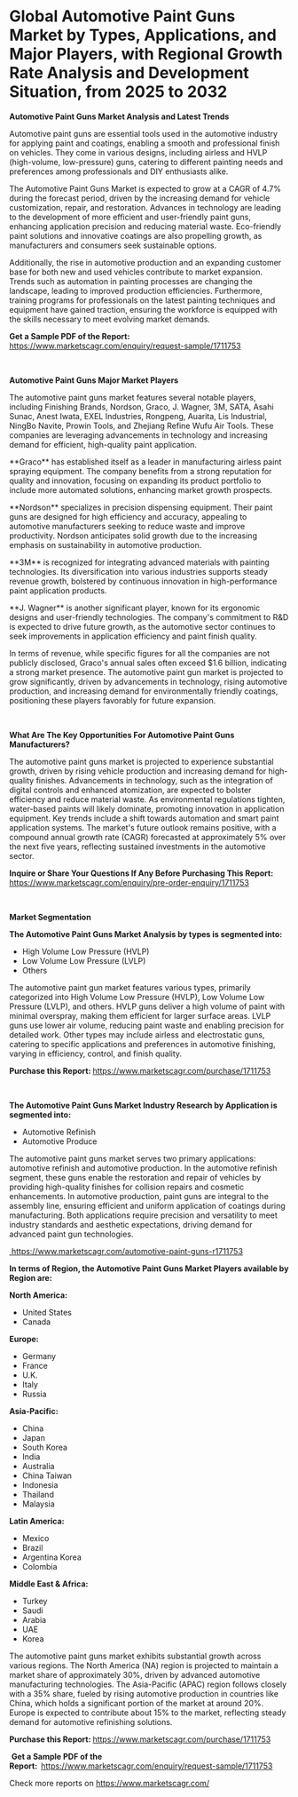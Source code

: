 <p><h1>Global Automotive Paint Guns Market by Types, Applications, and Major Players, with Regional Growth Rate Analysis and Development Situation, from 2025 to 2032</h1></p><p><strong>Automotive Paint Guns Market Analysis and Latest Trends</strong></p>
<p><p>Automotive paint guns are essential tools used in the automotive industry for applying paint and coatings, enabling a smooth and professional finish on vehicles. They come in various designs, including airless and HVLP (high-volume, low-pressure) guns, catering to different painting needs and preferences among professionals and DIY enthusiasts alike.</p><p>The Automotive Paint Guns Market is expected to grow at a CAGR of 4.7% during the forecast period, driven by the increasing demand for vehicle customization, repair, and restoration. Advances in technology are leading to the development of more efficient and user-friendly paint guns, enhancing application precision and reducing material waste. Eco-friendly paint solutions and innovative coatings are also propelling growth, as manufacturers and consumers seek sustainable options.</p><p>Additionally, the rise in automotive production and an expanding customer base for both new and used vehicles contribute to market expansion. Trends such as automation in painting processes are changing the landscape, leading to improved production efficiencies. Furthermore, training programs for professionals on the latest painting techniques and equipment have gained traction, ensuring the workforce is equipped with the skills necessary to meet evolving market demands.</p></p>
<p><strong>Get a Sample PDF of the Report:&nbsp;</strong> <a href="https://www.marketscagr.com/enquiry/request-sample/1711753?utm_campaign=3266&utm_medium=2&utm_source=Github&utm_content=ia&utm_term=27032025&utm_id=automotive-paint-guns">https://www.marketscagr.com/enquiry/request-sample/1711753</a></p>
<p>&nbsp;</p>
<p><strong>Automotive Paint Guns Major Market Players</strong></p>
<p><p>The automotive paint guns market features several notable players, including Finishing Brands, Nordson, Graco, J. Wagner, 3M, SATA, Asahi Sunac, Anest Iwata, EXEL Industries, Rongpeng, Auarita, Lis Industrial, NingBo Navite, Prowin Tools, and Zhejiang Refine Wufu Air Tools. These companies are leveraging advancements in technology and increasing demand for efficient, high-quality paint application.</p><p>**Graco** has established itself as a leader in manufacturing airless paint spraying equipment. The company benefits from a strong reputation for quality and innovation, focusing on expanding its product portfolio to include more automated solutions, enhancing market growth prospects.</p><p>**Nordson** specializes in precision dispensing equipment. Their paint guns are designed for high efficiency and accuracy, appealing to automotive manufacturers seeking to reduce waste and improve productivity. Nordson anticipates solid growth due to the increasing emphasis on sustainability in automotive production.</p><p>**3M** is recognized for integrating advanced materials with painting technologies. Its diversification into various industries supports steady revenue growth, bolstered by continuous innovation in high-performance paint application products.</p><p>**J. Wagner** is another significant player, known for its ergonomic designs and user-friendly technologies. The company's commitment to R&D is expected to drive future growth, as the automotive sector continues to seek improvements in application efficiency and paint finish quality.</p><p>In terms of revenue, while specific figures for all the companies are not publicly disclosed, Graco's annual sales often exceed $1.6 billion, indicating a strong market presence. The automotive paint gun market is projected to grow significantly, driven by advancements in technology, rising automotive production, and increasing demand for environmentally friendly coatings, positioning these players favorably for future expansion.</p></p>
<p>&nbsp;</p>
<p><strong>What Are The Key Opportunities For Automotive Paint Guns Manufacturers?</strong></p>
<p><p>The automotive paint guns market is projected to experience substantial growth, driven by rising vehicle production and increasing demand for high-quality finishes. Advancements in technology, such as the integration of digital controls and enhanced atomization, are expected to bolster efficiency and reduce material waste. As environmental regulations tighten, water-based paints will likely dominate, promoting innovation in application equipment. Key trends include a shift towards automation and smart paint application systems. The market's future outlook remains positive, with a compound annual growth rate (CAGR) forecasted at approximately 5% over the next five years, reflecting sustained investments in the automotive sector.</p></p>
<p><strong>Inquire or Share Your Questions If Any Before Purchasing This Report:</strong> <a href="https://www.marketscagr.com/enquiry/pre-order-enquiry/1711753?utm_campaign=3266&utm_medium=2&utm_source=Github&utm_content=ia&utm_term=27032025&utm_id=automotive-paint-guns">https://www.marketscagr.com/enquiry/pre-order-enquiry/1711753</a></p>
<p>&nbsp;</p>
<p><strong>Market Segmentation</strong></p>
<p><strong>The Automotive Paint Guns Market Analysis by types is segmented into:</strong></p>
<p><ul><li>High Volume Low Pressure (HVLP)</li><li>Low Volume Low Pressure (LVLP)</li><li>Others</li></ul></p>
<p><p>The automotive paint gun market features various types, primarily categorized into High Volume Low Pressure (HVLP), Low Volume Low Pressure (LVLP), and others. HVLP guns deliver a high volume of paint with minimal overspray, making them efficient for larger surface areas. LVLP guns use lower air volume, reducing paint waste and enabling precision for detailed work. Other types may include airless and electrostatic guns, catering to specific applications and preferences in automotive finishing, varying in efficiency, control, and finish quality.</p></p>
<p><strong>Purchase this Report:&nbsp;</strong><a href="https://www.marketscagr.com/purchase/1711753?utm_campaign=3266&utm_medium=2&utm_source=Github&utm_content=ia&utm_term=27032025&utm_id=automotive-paint-guns">https://www.marketscagr.com/purchase/1711753</a></p>
<p>&nbsp;</p>
<p><strong>The Automotive Paint Guns Market Industry Research by Application is segmented into:</strong></p>
<p><ul><li>Automotive Refinish</li><li>Automotive Produce</li></ul></p>
<p><p>The automotive paint guns market serves two primary applications: automotive refinish and automotive production. In the automotive refinish segment, these guns enable the restoration and repair of vehicles by providing high-quality finishes for collision repairs and cosmetic enhancements. In automotive production, paint guns are integral to the assembly line, ensuring efficient and uniform application of coatings during manufacturing. Both applications require precision and versatility to meet industry standards and aesthetic expectations, driving demand for advanced paint gun technologies.</p></p>
<p><a href="https://www.marketscagr.com/automotive-paint-guns-r1711753?utm_campaign=3266&utm_medium=2&utm_source=Github&utm_content=ia&utm_term=27032025&utm_id=automotive-paint-guns">&nbsp;https://www.marketscagr.com/automotive-paint-guns-r1711753</a></p>
<p><strong>In terms of Region, the Automotive Paint Guns Market Players available by Region are:</strong></p>
<p>
    <p> <strong> North America: </strong>
        <ul>
            <li>United States</li>
            <li>Canada</li>
        </ul>
        </p> 
    <p> <strong> Europe: </strong>
        <ul>
            <li>Germany</li>
            <li>France</li>
            <li>U.K.</li>
            <li>Italy</li>
            <li>Russia</li>
        </ul>
        </p> 
    <p> <strong> Asia-Pacific: </strong>
        <ul>
            <li>China</li>
            <li>Japan</li>
            <li>South Korea</li>
            <li>India</li>
            <li>Australia</li>
            <li>China Taiwan</li>
            <li>Indonesia</li>
            <li>Thailand</li>
            <li>Malaysia</li>
        </ul>
        </p> 
    <p> <strong> Latin America: </strong>
        <ul>
            <li>Mexico</li>
            <li>Brazil</li>
            <li>Argentina Korea</li>
            <li>Colombia</li>
        </ul>
        </p> 
    <p> <strong> Middle East & Africa: </strong>
        <ul>
            <li>Turkey</li>
            <li>Saudi</li>
            <li>Arabia</li>
            <li>UAE</li>
            <li>Korea</li>
        </ul>
    </p>
    </p>
<p><p>The automotive paint guns market exhibits substantial growth across various regions. The North America (NA) region is projected to maintain a market share of approximately 30%, driven by advanced automotive manufacturing technologies. The Asia-Pacific (APAC) region follows closely with a 35% share, fueled by rising automotive production in countries like China, which holds a significant portion of the market at around 20%. Europe is expected to contribute about 15% to the market, reflecting steady demand for automotive refinishing solutions.</p></p>
<p><strong>Purchase this Report: </strong><a href="https://www.marketscagr.com/purchase/1711753?utm_campaign=3266&utm_medium=2&utm_source=Github&utm_content=ia&utm_term=27032025&utm_id=automotive-paint-guns">https://www.marketscagr.com/purchase/1711753</a></p>
<p>&nbsp;<strong>Get a Sample PDF of the Report:&nbsp;&nbsp;</strong><a href="https://www.marketscagr.com/enquiry/request-sample/1711753?utm_campaign=3266&utm_medium=2&utm_source=Github&utm_content=ia&utm_term=27032025&utm_id=automotive-paint-guns">https://www.marketscagr.com/enquiry/request-sample/1711753</a></p>
<p><strong></strong></p>
<p>Check more reports on <a href="https://www.marketscagr.com/?utm_campaign=3266&utm_medium=2&utm_source=Github&utm_content=ia&utm_term=27032025&utm_id=automotive-paint-guns">https://www.marketscagr.com/</a></p>
